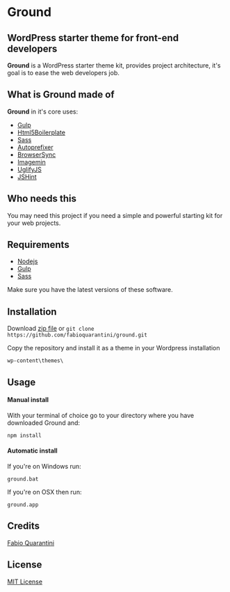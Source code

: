 # Ground #

## WordPress starter theme for front-end developers ##

**Ground** is a WordPress starter theme kit, provides project architecture, it's goal is to ease the web developers job.

## What is Ground made of ##

**Ground** in it's core uses:

- [Gulp](http://gulpjs.com)
- [Html5Boilerplate](http://html5boilerplate.com)
- [Sass](http://sass-lang.com)
- [Autoprefixer](https://github.com/postcss/autoprefixer)
- [BrowserSync](http://www.browsersync.io)
- [Imagemin](https://github.com/imagemin/imagemin)
- [UglifyJS](http://marijnhaverbeke.nl/uglifyjs)
- [JSHint](http://jshint.com)

## Who needs this ##

You may need this project if you need a simple and powerful starting kit for your web projects.

## Requirements 

- [Nodejs](http://nodejs.org)
- [Gulp](http://gulpjs.com)
- [Sass](http://sass-lang.com)

Make sure you have the latest versions of these software. 


## Installation ##

Download [zip file](https://github.com/fabioquarantini/ground/archive/master.zip) or ```git clone https://github.com/fabioquarantini/ground.git ```

Copy the repository and install it as a theme in your Wordpress installation

```
wp-content\themes\
```

## Usage 


#### Manual install
With your terminal of choice go to your directory where you have downloaded Ground and:
```
npm install
```

#### Automatic install
If you're on Windows run:
```
ground.bat
```

If you're on OSX then run:
```
ground.app
```


## Credits

[Fabio Quarantini](http://www.fabioquarantini.com)


## License

[MIT License](http://opensource.org/licenses/MIT)
